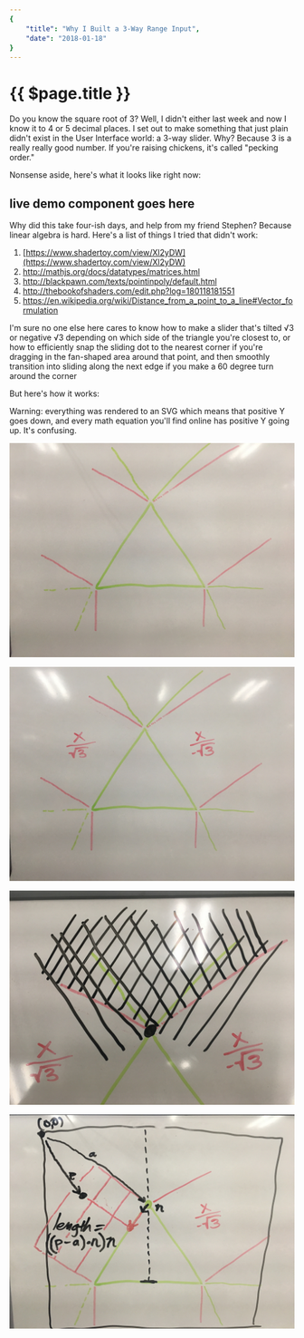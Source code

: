 ```yaml
---
{
	"title": "Why I Built a 3-Way Range Input",
	"date": "2018-01-18"
}
---
```


# {{ $page.title }}

Do you know the square root of 3? Well, I didn't either last week and now I know it to 4 or 5 decimal places. I set out to make something that just plain didn't exist in the User Interface world: a 3-way slider. Why? Because 3 is a really really good number. If you're raising chickens, it's called "pecking order."

Nonsense aside, here's what it looks like right now:

## live demo component goes here

Why did this take four-ish days, and help from my friend Stephen? Because linear algebra is hard. Here's a list of things I tried that didn't work:

1. [https://www.shadertoy.com/view/Xl2yDW](https://www.shadertoy.com/view/Xl2yDW)
1. http://mathjs.org/docs/datatypes/matrices.html
1. http://blackpawn.com/texts/pointinpoly/default.html
1. http://thebookofshaders.com/edit.php?log=180118181551
1. https://en.wikipedia.org/wiki/Distance_from_a_point_to_a_line#Vector_formulation

I'm sure no one else here cares to know how to make a slider that's tilted √3 or negative √3 depending on which side of the triangle you're closest to, or how to efficiently snap the sliding dot to the nearest corner if you're dragging in the fan-shaped area around that point, and then smoothly transition into sliding along the next edge if you make a 60 degree turn around the corner

But here's how it works:

Warning: everything was rendered to an SVG which means that positive Y goes down, and every math equation you'll find online has positive Y going up. It's confusing.

![The regions outside of the triangle split up into sides and corners](./IMG_1954.jpg)

![for the left side, the slope is 1/sqrt(3). the right side is just the negative of that. In regular math coordinates, these would be reversed, but remember that graphics coordinates are vertically flipped.](./IMG_1955.jpg)

![if the event point is less than either of the red lines, just snap to the apex. This is cheaper than calculating distance.](./IMG_1956.jpg)

![To determine the point along the sloped sides, the new vector (p-a).dot(n).multiply(n) where n is a unit vector of AB (from the apex to the base, with with a length of one) To write it another way, n = B.subtract(A).normalize() which could also be called "the angle" and (p-a).dot(n) could be called "the length from A" the mutiplication of the two results in a point projected onto the line.](./IMG_1957.jpg)